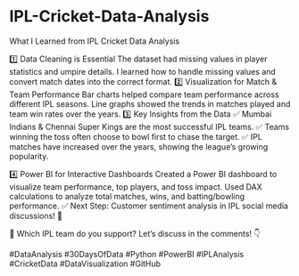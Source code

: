 # IPL-Cricket-Data-Analysis
 What I Learned from IPL Cricket Data Analysis

1️⃣ Data Cleaning is Essential
The dataset had missing values in player statistics and umpire details.
I learned how to handle missing values and convert match dates into the correct format.
2️⃣ Visualization for Match & Team Performance
Bar charts helped compare team performance across different IPL seasons.
Line graphs showed the trends in matches played and team win rates over the years.
3️⃣ Key Insights from the Data
✅ Mumbai Indians & Chennai Super Kings are the most successful IPL teams.
✅ Teams winning the toss often choose to bowl first to chase the target.
✅ IPL matches have increased over the years, showing the league’s growing popularity.

4️⃣ Power BI for Interactive Dashboards
Created a Power BI dashboard to visualize team performance, top players, and toss impact.
Used DAX calculations to analyze total matches, wins, and batting/bowling performance.
✅ Next Step: Customer sentiment analysis in IPL social media discussions! 🚀

💬 Which IPL team do you support? Let’s discuss in the comments! 👇

#DataAnalysis #30DaysOfData #Python #PowerBI #IPLAnalysis #CricketData #DataVisualization #GitHub
